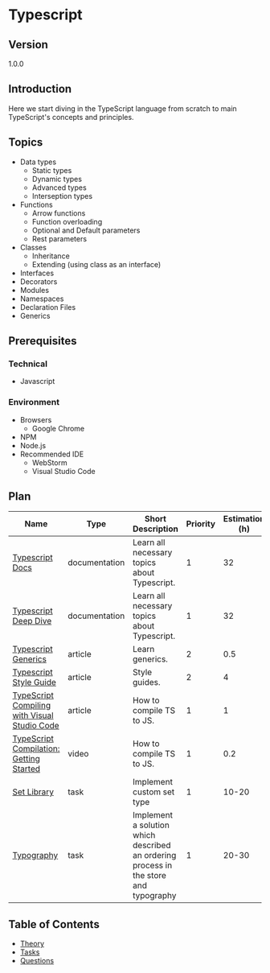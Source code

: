 # Typescript

## Version

1.0.0

## Introduction

Here we start diving in the TypeScript language from scratch to main
TypeScript's concepts and principles.

## Topics

* Data types
  * Static types
  * Dynamic types
  * Advanced types
  * Interseption types
* Functions
  * Arrow functions
  * Function overloading
  * Optional and Default parameters
  * Rest parameters
* Classes
  * Inheritance
  * Extending (using class as an interface)
* Interfaces
* Decorators
* Modules
* Namespaces
* Declaration Files
* Generics

## Prerequisites

### Technical

* Javascript

### Environment

* Browsers
  * Google Chrome
* NPM
* Node.js
* Recommended IDE
  * WebStorm
  * Visual Studio Code

## Plan

| Name                                                                                                               | Type          | Short Description                                                                    | Priority | Estimation (h) |
| ------------------------------------------------------------------------------------------------------------------ | ------------- | ------------------------------------------------------------------------------------ | -------- | -------------- |
| [Typescript Docs](https://www.typescriptlang.org/docs/home.html)                                                   | documentation | Learn all necessary topics about Typescript.                                         | 1        | 32             |
| [Typescript Deep Dive](https://basarat.gitbooks.io/typescript/)                                                    | documentation | Learn all necessary topics about Typescript.                                         | 1        | 32             |
| [Typescript Generics](https://medium.com/@rossbulat/typescript-generics-explained-15c6493b510f)                    | article       | Learn generics.                                                                      | 2        | 0.5            |
| [Typescript Style Guide](https://github.com/basarat/typescript-book/blob/master/docs/styleguide/styleguide.md)     | article       | Style guides.                                                                        | 2        | 4              |
| [TypeScript Compiling with Visual Studio Code](https://code.visualstudio.com/docs/typescript/typescript-compiling) | article       | How to compile TS to JS.                                                             | 1        | 1              |
| [TypeScript Compilation: Getting Started](https://www.youtube.com/watch?v=_iTlU6mmJ6s)                             | video         | How to compile TS to JS.                                                             | 1        | 0.2            |
| [Set Library](./tasks/set-library/readme.md)                                                                       | task          | Implement custom set type                                                            | 1        | 10-20          |
| [Typography](./tasks/typography/readme.md)                                                                         | task          | Implement a solution which described an ordering process in the store and typography | 1        | 20-30          |

## Table of Contents

* [Theory](./theory/readme.md)
* [Tasks](./tasks/readme.md)
* [Questions](./questions/readme.md)
